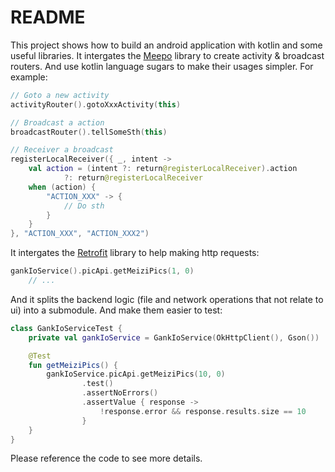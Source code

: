 # README

This project shows how to build an android application with kotlin and some useful libraries. It intergates the [Meepo](https://github.com/nekocode/Meepo) library to create activity & broadcast routers. And use kotlin language sugars to make their usages simpler. For example:

```kotlin
// Goto a new activity
activityRouter().gotoXxxActivity(this)

// Broadcast a action
broadcastRouter().tellSomeSth(this)

// Receiver a broadcast
registerLocalReceiver({ _, intent ->
    val action = (intent ?: return@registerLocalReceiver).action
            ?: return@registerLocalReceiver
    when (action) {
        "ACTION_XXX" -> {
            // Do sth
        }
    }
}, "ACTION_XXX", "ACTION_XXX2")
```

It intergates the [Retrofit](https://github.com/square/retrofit) library to help making http requests:

```kotlin
gankIoService().picApi.getMeiziPics(1, 0)
    // ...
```

And it splits the backend logic (file and network operations that not relate to ui) into a submodule. And make them easier to test:

```kotlin
class GankIoServiceTest {
    private val gankIoService = GankIoService(OkHttpClient(), Gson())

    @Test
    fun getMeiziPics() {
        gankIoService.picApi.getMeiziPics(10, 0)
                .test()
                .assertNoErrors()
                .assertValue { response ->
                    !response.error && response.results.size == 10
                }
    }
}
```

Please reference the code to see more details.
